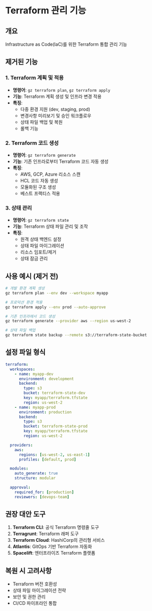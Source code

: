 # Terraform 관리 기능

## 개요

Infrastructure as Code(IaC)를 위한 Terraform 통합 관리 기능

## 제거된 기능

### 1. Terraform 계획 및 적용

- **명령어**: `gz terraform plan`, `gz terraform apply`
- **기능**: Terraform 계획 생성 및 인프라 변경 적용
- **특징**:
  - 다중 환경 지원 (dev, staging, prod)
  - 변경사항 미리보기 및 승인 워크플로우
  - 상태 파일 백업 및 복원
  - 롤백 기능

### 2. Terraform 코드 생성

- **명령어**: `gz terraform generate`
- **기능**: 기존 인프라로부터 Terraform 코드 자동 생성
- **특징**:
  - AWS, GCP, Azure 리소스 스캔
  - HCL 코드 자동 생성
  - 모듈화된 구조 생성
  - 베스트 프랙티스 적용

### 3. 상태 관리

- **명령어**: `gz terraform state`
- **기능**: Terraform 상태 파일 관리 및 조작
- **특징**:
  - 원격 상태 백엔드 설정
  - 상태 파일 마이그레이션
  - 리소스 임포트/제거
  - 상태 잠금 관리

## 사용 예시 (제거 전)

```bash
# 개발 환경 계획 생성
gz terraform plan --env dev --workspace myapp

# 프로덕션 환경 적용
gz terraform apply --env prod --auto-approve

# 기존 인프라에서 코드 생성
gz terraform generate --provider aws --region us-west-2

# 상태 파일 백업
gz terraform state backup --remote s3://terraform-state-bucket
```

## 설정 파일 형식

```yaml
terraform:
  workspaces:
    - name: myapp-dev
      environment: development
      backend:
        type: s3
        bucket: terraform-state-dev
        key: myapp/terraform.tfstate
        region: us-west-2
    - name: myapp-prod
      environment: production
      backend:
        type: s3
        bucket: terraform-state-prod
        key: myapp/terraform.tfstate
        region: us-west-2

  providers:
    aws:
      regions: [us-west-2, us-east-1]
      profiles: [default, prod]

  modules:
    auto_generate: true
    structure: modular

  approval:
    required_for: [production]
    reviewers: [devops-team]
```

## 권장 대안 도구

1. **Terraform CLI**: 공식 Terraform 명령줄 도구
2. **Terragrunt**: Terraform 래퍼 도구
3. **Terraform Cloud**: HashiCorp의 관리형 서비스
4. **Atlantis**: GitOps 기반 Terraform 자동화
5. **Spacelift**: 엔터프라이즈 Terraform 플랫폼

## 복원 시 고려사항

- Terraform 버전 호환성
- 상태 파일 마이그레이션 전략
- 보안 및 권한 관리
- CI/CD 파이프라인 통합
